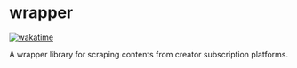 # wrapper

[![wakatime](https://wakatime.com/badge/user/da38b98a-90e6-4b08-89cb-64099c5ff8d6/project/bdbf9732-70ef-4733-9008-e2ebfec1cd54.svg)](https://wakatime.com/badge/user/da38b98a-90e6-4b08-89cb-64099c5ff8d6/project/bdbf9732-70ef-4733-9008-e2ebfec1cd54)

A wrapper library for scraping contents from creator subscription platforms.
